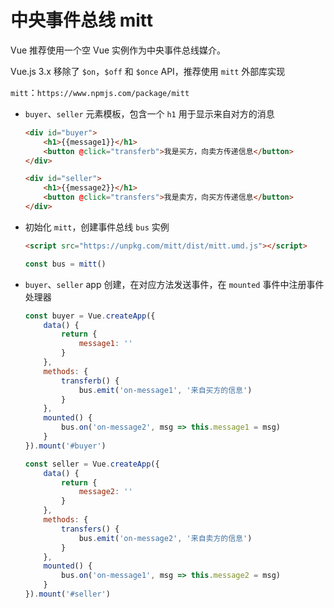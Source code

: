 # 中央事件总线 mitt

Vue 推荐使用一个空 Vue 实例作为中央事件总线媒介。

Vue.js 3.x 移除了 `$on`，`$off` 和 `$once` API，推荐使用 `mitt` 外部库实现

`mitt`：`https://www.npmjs.com/package/mitt`

* `buyer`、`seller` 元素模板，包含一个 `h1` 用于显示来自对方的消息

  ```html
  <div id="buyer">
      <h1>{{message1}}</h1>
      <button @click="transferb">我是买方，向卖方传递信息</button>
  </div>
  ```
  ```html
  <div id="seller">
      <h1>{{message2}}</h1>
      <button @click="transfers">我是卖方，向买方传递信息</button>
  </div>
  ```
* 初始化 `mitt`，创建事件总线 `bus` 实例

  ```html
  <script src="https://unpkg.com/mitt/dist/mitt.umd.js"></script>
  ```
  ```js
  const bus = mitt()
  ```
* `buyer`、`seller` app 创建，在对应方法发送事件，在 `mounted` 事件中注册事件处理器

  ```js
  const buyer = Vue.createApp({
      data() {
          return {
              message1: ''
          }
      },
      methods: {
          transferb() {
              bus.emit('on-message1', '来自买方的信息')
          }
      },
      mounted() {
          bus.on('on-message2', msg => this.message1 = msg)
      }
  }).mount('#buyer')
  ```
  ```js
  const seller = Vue.createApp({
      data() {
          return {
              message2: ''
          }
      },
      methods: {
          transfers() {
              bus.emit('on-message2', '来自卖方的信息')
          }
      },
      mounted() {
          bus.on('on-message1', msg => this.message2 = msg)
      }
  }).mount('#seller')
  ```
